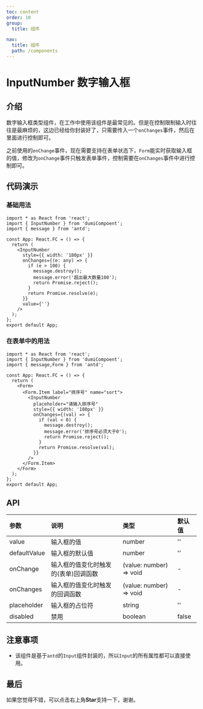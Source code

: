 ```yaml
---
toc: content
order: 10
group:
  title: 组件

nav:
  title: 组件
  path: /components
---
```


# InputNumber 数字输入框

## 介绍

数字输入框类型组件，在工作中使用该组件是最常见的。但是在控制限制输入时往往是最麻烦的，这边已经给你封装好了，只需要传入一个`onChanges`事件，然后在里面进行控制即可。  

之前使用的`onChange`事件，现在需要支持在表单状态下，`Form`能实时获取输入框的值，修改为`onChange`事件只触发表单事件，控制需要在`onChanges`事件中进行控制即可。

## 代码演示

### 基础用法

```tsx
import * as React from 'react';
import { InputNumber } from 'dumiCompoent';
import { message } from 'antd';

const App: React.FC = () => {
  return (
    <InputNumber
      style={{ width: '180px' }}
      onChanges={(e: any) => {
        if (e > 100) {
          message.destroy();
          message.error('超出最大数量100');
          return Promise.reject();
        }
        return Promise.resolve(e);
      }}
      value={''}
    />
  );
};
export default App;
```

### 在表单中的用法

```tsx
import * as React from 'react';
import { InputNumber } from 'dumiCompoent';
import { message,Form } from 'antd';

const App: React.FC = () => {
  return (
    <Form>
      <Form.Item label="排序号" name="sort">
        <InputNumber
          placeholder="请输入排序号"
          style={{ width: '180px' }}
          onChanges={(val) => {
            if (val < 0) {
              message.destroy();
              message.error('排序号必须大于0');
              return Promise.reject();
            }
            return Promise.resolve(val);
          }}
        />
      </Form.Item>
    </Form>
  );
};
export default App;
```

## API

| 参数         | 说明                           | 类型                    | 默认值 |
| :----------- | :----------------------------- | :---------------------- | :----- |
| value        | 输入框的值                     | number                  | ''     |
| defaultValue | 输入框的默认值                 | number                  | ''     |
| onChange     | 输入框的值变化时触发的(表单)回调函数 | (value: number) => void | -      |
| onChanges    | 输入框的值变化时触发的回调函数 | (value: number) => void | -      |
| placeholder  | 输入框的占位符                 | string                  | ''     |
| disabled     | 禁用                           | boolean                 | false  |

## 注意事项

- 该组件是基于`antd`的`Input`组件封装的，所以`Input`的所有属性都可以直接使用。

## 最后

如果您觉得不错，可以点击右上角**Star**支持一下，谢谢。

